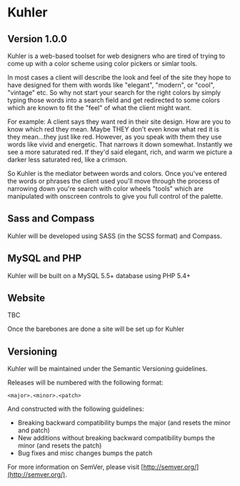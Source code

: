 Kuhler
======
## Version 1.0.0

Kuhler is a web-based toolset for web designers who are tired of trying to come up with a color scheme using color pickers or simlar tools.

In most cases a client will describe the look and feel of the site they hope to have designed for them with words like "elegant", "modern", or "cool", "vintage" etc. 
So why not start your search for the right colors by simply typing those words into a search field and get redirected to some colors which are known to fit the "feel" of what the client might want.

For example: A client says they want red in their site design. How are you to know which red they mean. Maybe THEY don't even know what red it is they mean...they just like red. However, as you speak with them they use words like vivid and energetic. That narrows it down somewhat. Instantly we see a more saturated red. If they'd said elegant, rich, and warm we picture a darker less saturated red, like a crimson.

So Kuhler is the mediator between words and colors. Once you've entered the words or phrases the client used you'll move through the process of narrowing down you're search with color wheels "tools" which are manipulated with onscreen controls to give you full control of the palette.

## Sass and Compass

Kuhler will be developed using SASS (in the SCSS format) and Compass.

## MySQL and PHP

Kuhler will be built on a MySQL 5.5+ database using PHP 5.4+

## Website

TBC 

Once the barebones are done a site will be set up for Kuhler

## Versioning

Kuhler will be maintained under the Semantic Versioning guidelines.

Releases will be numbered with the following format:

`<major>.<minor>.<patch>`

And constructed with the following guidelines:

* Breaking backward compatibility bumps the major (and resets the minor and patch)
* New additions without breaking backward compatibility bumps the minor (and resets the patch)
* Bug fixes and misc changes bumps the patch

For more information on SemVer, please visit [http://semver.org/](http://semver.org/). 